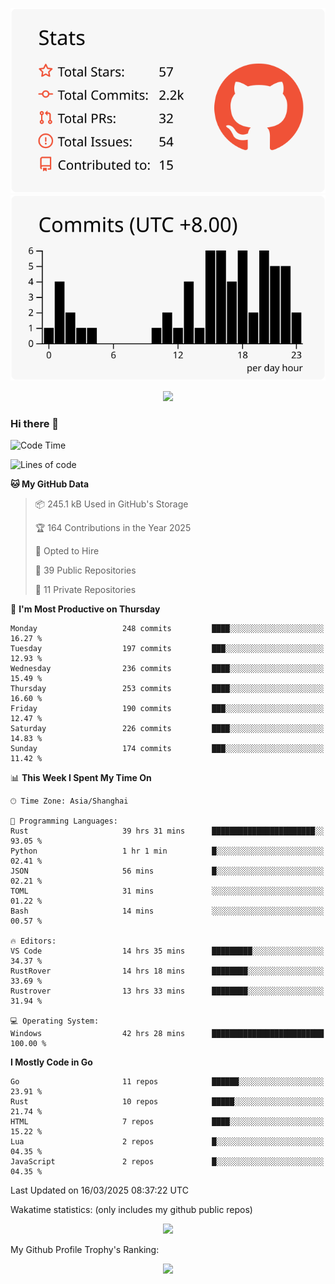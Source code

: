 <div align="center">
 
![](https://raw.githubusercontent.com/hycinth22/hycinth22/main/profile-summary-card-output/swift/3-stats.svg) ![](https://raw.githubusercontent.com/hycinth22/hycinth22/main/profile-summary-card-output/swift/4-productive-time.svg)

</div>

<div align="center"> <img src="https://github-readme-streak-stats.herokuapp.com/?user=hycinth22" /> </div>

### Hi there 👋

<!--
this is a ✨ _special_ ✨ repository because its `README.md` (this file) appears on your GitHub profile.

Here are some ideas to get you started:

- 🔭 I’m currently working on ...
- 🌱 I’m currently learning ...
- 👯 I’m looking to collaborate on ...
- 🤔 I’m looking for help with ...
- 💬 Ask me about ...
- 📫 How to reach me: ...
- 😄 Pronouns: ...
- ⚡ Fun fact: ...
-->

<!--START_SECTION:waka-->
![Code Time](http://img.shields.io/badge/Code%20Time-1%2C817%20hrs%2047%20mins-blue)

![Lines of code](https://img.shields.io/badge/From%20Hello%20World%20I%27ve%20Written-1.3%20million%20lines%20of%20code-blue)

**🐱 My GitHub Data** 

> 📦 245.1 kB Used in GitHub's Storage 
 > 
> 🏆 164 Contributions in the Year 2025
 > 
> 💼 Opted to Hire
 > 
> 📜 39 Public Repositories 
 > 
> 🔑 11 Private Repositories 
 > 
📅 **I'm Most Productive on Thursday** 

```text
Monday                   248 commits         ████░░░░░░░░░░░░░░░░░░░░░   16.27 % 
Tuesday                  197 commits         ███░░░░░░░░░░░░░░░░░░░░░░   12.93 % 
Wednesday                236 commits         ████░░░░░░░░░░░░░░░░░░░░░   15.49 % 
Thursday                 253 commits         ████░░░░░░░░░░░░░░░░░░░░░   16.60 % 
Friday                   190 commits         ███░░░░░░░░░░░░░░░░░░░░░░   12.47 % 
Saturday                 226 commits         ████░░░░░░░░░░░░░░░░░░░░░   14.83 % 
Sunday                   174 commits         ███░░░░░░░░░░░░░░░░░░░░░░   11.42 % 
```


📊 **This Week I Spent My Time On** 

```text
🕑︎ Time Zone: Asia/Shanghai

💬 Programming Languages: 
Rust                     39 hrs 31 mins      ███████████████████████░░   93.05 % 
Python                   1 hr 1 min          █░░░░░░░░░░░░░░░░░░░░░░░░   02.41 % 
JSON                     56 mins             █░░░░░░░░░░░░░░░░░░░░░░░░   02.21 % 
TOML                     31 mins             ░░░░░░░░░░░░░░░░░░░░░░░░░   01.22 % 
Bash                     14 mins             ░░░░░░░░░░░░░░░░░░░░░░░░░   00.57 % 

🔥 Editors: 
VS Code                  14 hrs 35 mins      █████████░░░░░░░░░░░░░░░░   34.37 % 
RustRover                14 hrs 18 mins      ████████░░░░░░░░░░░░░░░░░   33.69 % 
Rustrover                13 hrs 33 mins      ████████░░░░░░░░░░░░░░░░░   31.94 % 

💻 Operating System: 
Windows                  42 hrs 28 mins      █████████████████████████   100.00 % 
```

**I Mostly Code in Go** 

```text
Go                       11 repos            ██████░░░░░░░░░░░░░░░░░░░   23.91 % 
Rust                     10 repos            █████░░░░░░░░░░░░░░░░░░░░   21.74 % 
HTML                     7 repos             ████░░░░░░░░░░░░░░░░░░░░░   15.22 % 
Lua                      2 repos             █░░░░░░░░░░░░░░░░░░░░░░░░   04.35 % 
JavaScript               2 repos             █░░░░░░░░░░░░░░░░░░░░░░░░   04.35 % 
```




 Last Updated on 16/03/2025 08:37:22 UTC
<!--END_SECTION:waka-->

Wakatime statistics: (only includes my github public repos)
<div align="center">

![](https://github-readme-stats.vercel.app/api/top-langs/?username=hycinth22&layout=compact&langs_count=6)

</div>

My Github Profile Trophy's Ranking: 
<div align="center"> <img src="https://github-profile-trophy.vercel.app/?username=hycinth22" /> </div>


